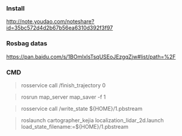 ### Install
http://note.youdao.com/noteshare?id=35bc572d4d2b67b56ea6310d392f3f97
### Rosbag datas 
https://pan.baidu.com/s/1BOmIxIsTsqUSEoJEzgqZjw#list/path=%2F
### CMD
> rosservice call /finish_trajectory 0

> rosrun map_server map_saver -f 1

> rosservice call /write_state ${HOME}/1.pbstream

> roslaunch cartographer_kejia localization_lidar_2d.launch load_state_filename:=${HOME}/1.pbstream
